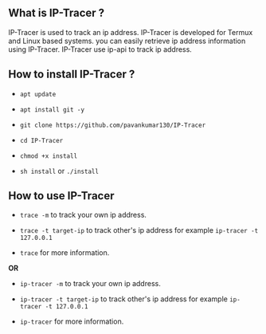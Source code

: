 ## What is IP-Tracer ?

IP-Tracer is used to track an ip address. IP-Tracer is developed for Termux and Linux based systems. you can easily retrieve ip address information using IP-Tracer. IP-Tracer use ip-api to track ip address.

## How to install IP-Tracer ?

- `apt update`

- `apt install git -y`

- `git clone https://github.com/pavankumar130/IP-Tracer`

- `cd IP-Tracer`

- `chmod +x install`

- `sh install` or `./install`

## How to use IP-Tracer

- `trace -m` to track your own ip address.

- `trace -t target-ip` to track other's ip address for example `ip-tracer -t 127.0.0.1`

- `trace` for more information.

**OR**

- `ip-tracer -m` to track your own ip address.

- `ip-tracer -t target-ip` to track other's ip address for example `ip-tracer -t 127.0.0.1`

- `ip-tracer` for more information.
